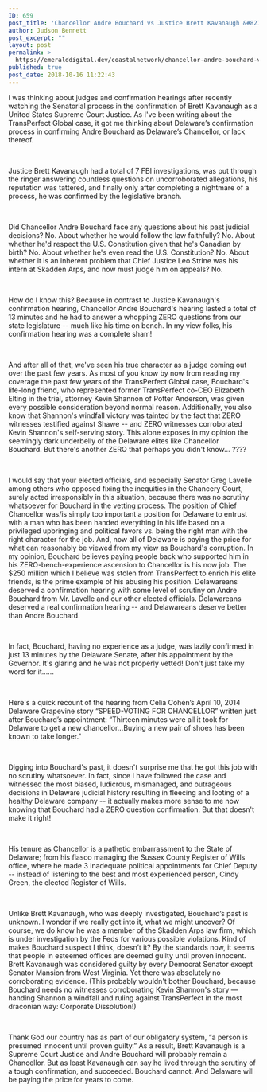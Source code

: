 ```yaml
---
ID: 659
post_title: 'Chancellor Andre Bouchard vs Justice Brett Kavanaugh &#8212; questionable equity in comparison?'
author: Judson Bennett
post_excerpt: ""
layout: post
permalink: >
  https://emeralddigital.dev/coastalnetwork/chancellor-andre-bouchard-vs-justice-brett-kavanaugh-questionable-equity-in-comparison/
published: true
post_date: 2018-10-16 11:22:43
---
```

I was thinking about judges and confirmation hearings after recently watching the Senatorial process in the confirmation of Brett Kavanaugh as a United States Supreme Court Justice. As I've been writing about the TransPerfect Global case, it got me thinking about Delaware’s confirmation process in confirming Andre Bouchard as Delaware’s Chancellor, or lack thereof.

&nbsp;

Justice Brett Kavanaugh had a total of 7 FBI investigations, was put through the ringer answering countless questions on uncorroborated allegations, his reputation was tattered, and finally only after completing a nightmare of a process, he was confirmed by the legislative branch.

&nbsp;

Did Chancellor Andre Bouchard face any questions about his past judicial decisions? No. About whether he would follow the law faithfully? No. About whether he'd respect the U.S. Constitution given that he's Canadian by birth? No. About whether he's even read the U.S. Constitution? No. About whether it is an inherent problem that Chief Justice Leo Strine was his intern at Skadden Arps, and now must judge him on appeals? No.

&nbsp;

How do I know this? Because in contrast to Justice Kavanaugh's confirmation hearing, Chancellor Andre Bouchard's hearing lasted a total of 13 minutes and he had to answer a whopping ZERO questions from our state legislature -- much like his time on bench. In my view folks, his confirmation hearing was a complete sham!

&nbsp;

And after all of that, we've seen his true character as a judge coming out over the past few years. As most of you know by now from reading my coverage the past few years of the TransPerfect Global case, Bouchard's life-long friend, who represented former TransPerfect co-CEO Elizabeth Elting in the trial, attorney Kevin Shannon of Potter Anderson, was given every possible consideration beyond normal reason. Additionally, you also know that Shannon's windfall victory was tainted by the fact that ZERO witnesses testified against Shawe -- and ZERO witnesses corroborated Kevin Shannon's self-serving story. This alone exposes in my opinion the seemingly dark underbelly of the Delaware elites like Chancellor Bouchard. But there's another ZERO that perhaps you didn't know... ????

&nbsp;

I would say that your elected officials, and especially Senator Greg Lavelle among others who opposed fixing the inequities in the Chancery Court, surely acted irresponsibly in this situation, because there was no scrutiny whatsoever for Bouchard in the vetting process. The position of Chief Chancellor was/is simply too important a position for Delaware to entrust with a man who has been handed everything in his life based on a privileged upbringing and political favors vs. being the right man with the right character for the job. And, now all of Delaware is paying the price for what can reasonably be viewed from my view as Bouchard's corruption. In my opinion, Bouchard believes paying people back who supported him in his ZERO-bench-experience ascension to Chancellor is his now job. The $250 million which I believe was stolen from TransPerfect to enrich his elite friends, is the prime example of his abusing his position. Delawareans deserved a confirmation hearing with some level of scrutiny on Andre Bouchard from Mr. Lavelle and our other elected officials. Delawareans deserved a real confirmation hearing -- and Delawareans deserve better than Andre Bouchard.

&nbsp;

In fact, Bouchard, having no experience as a judge, was lazily confirmed in just 13 minutes by the Delaware Senate, after his appointment by the Governor. It's glaring and he was not properly vetted! Don't just take my word for it......

&nbsp;

Here's a quick recount of the hearing from Celia Cohen’s April 10, 2014 Delaware Grapevine story “SPEED-VOTING FOR CHANCELLOR” written just after Bouchard’s appointment: “Thirteen minutes were all it took for Delaware to get a new chancellor...Buying a new pair of shoes has been known to take longer."

&nbsp;

Digging into Bouchard's past, it doesn't surprise me that he got this job with no scrutiny whatsoever. In fact, since I have followed the case and witnessed the most biased, ludicrous, mismanaged, and outrageous decisions in Delaware judicial history resulting in fleecing and looting of a healthy Delaware company -- it actually makes more sense to me now knowing that Bouchard had a ZERO question confirmation. But that doesn't make it right!

&nbsp;

His tenure as Chancellor is a pathetic embarrassment to the State of Delaware; from his fiasco managing the Sussex County Register of Wills office, where he made 3 inadequate political appointments for Chief Deputy -- instead of listening to the best and most experienced person, Cindy Green, the elected Register of Wills.

&nbsp;

Unlike Brett Kavanaugh, who was deeply investigated, Bouchard’s past is unknown. I wonder if we really got into it, what we might uncover? Of course, we do know he was a member of the Skadden Arps law firm, which is under investigation by the Feds for various possible violations. Kind of makes Bouchard suspect I think, doesn’t it? By the standards now, it seems that people in esteemed offices are deemed guilty until proven innocent. Brett Kavanaugh was considered guilty by every Democrat Senator except Senator Mansion from West Virginia. Yet there was absolutely no corroborating evidence. (This probably wouldn't bother Bouchard, because Bouchard needs no witnesses corroborating Kevin Shannon's story — handing Shannon a windfall and ruling against TransPerfect in the most draconian way: Corporate Dissolution!)

&nbsp;

Thank God our country has as part of our obligatory system, “a person is presumed innocent until proven guilty.” As a result, Brett Kavanaugh is a Supreme Court Justice and Andre Bouchard will probably remain a Chancellor. But as least Kavanaugh can say he lived through the scrutiny of a tough confirmation, and succeeded. Bouchard cannot. And Delaware will be paying the price for years to come.